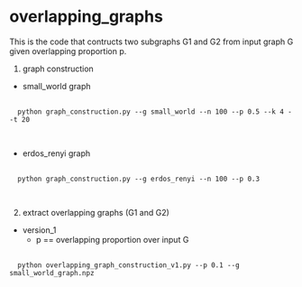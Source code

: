 # overlapping_graphs

This is the code that contructs two subgraphs G1 and G2 from input graph G given overlapping proportion p.

1. graph construction
  - small_world graph
  <pre>
  <code>
  python graph_construction.py --g small_world --n 100 --p 0.5 --k 4 --t 20
  </code>
  </pre>
  
  - erdos_renyi graph
  <pre>
  <code>
  python graph_construction.py --g erdos_renyi --n 100 --p 0.3 
  </code>
  </pre>
  
2. extract overlapping graphs (G1 and G2)
  - version_1 
    - p == overlapping proportion over input G
  <pre>
  <code>
  python overlapping_graph_construction_v1.py --p 0.1 --g small_world_graph.npz
  </code>
  </pre>
  
